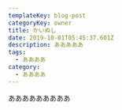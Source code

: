 ```yaml
---
templateKey: blog-post
categoryKey: owner
title: かいぬし
date: 2019-10-01T05:45:37.601Z
description: あああああ
tags:
  - ああああ
category:
  - ああああ
---
```

あああああああああ
